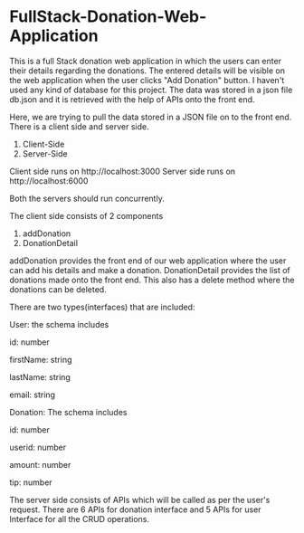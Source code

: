 # FullStack-Donation-Web-Application
This is a full Stack donation web application in which the users can enter their details regarding the donations. The entered details will be visible on the web application when the user clicks "Add Donation" button. I haven't used any kind of database for this project. The data was stored in a json file db.json and it is retrieved with the help of APIs onto the front end.

Here, we are trying to pull the data stored in a JSON file on to the front end. 
There is a client side and server side.  

1. Client-Side
2. Server-Side 

Client side runs on http://localhost:3000
Server side runs on http://localhost:6000

Both the servers should run concurrently. 

The client side consists of 2 components

1. addDonation
2. DonationDetail 

addDonation provides the front end of our web application where the user can add his details and make a donation. 
DonationDetail provides the list of donations made onto the front end. This also has a delete method where the donations can be deleted.

There are two types(interfaces) that are included:

User: the schema includes 

id: number 

firstName: string 

lastName: string 

email: string

Donation: The schema includes 

id: number 

userid: number 

amount: number 

tip: number

The server side consists of APIs which will be called as per the user's request. 
There are 6 APIs for donation interface and 5 APIs for user Interface for all the CRUD operations.
